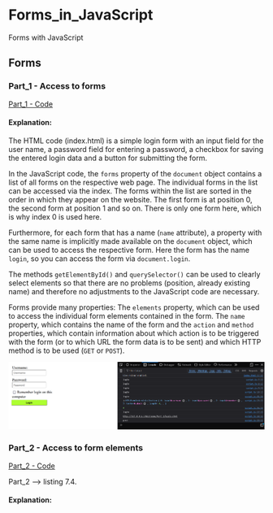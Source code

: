 # Forms_in_JavaScript
 Forms with JavaScript


## Forms

### Part_1 - Access to forms

 [Part_1 - Code](https://github.com/BellaMrx/Forms_in_JavaScript/tree/main/Forms/Part_1)

#### Explanation:
The HTML code (index.html) is a simple login form with an input field for the user name, a password field for entering a password, a checkbox for saving the entered login data and a button for submitting the form.

In the JavaScript code, the `forms` property of the `document` object contains a list of all forms on the respective web page. The individual forms in the list can be accessed via the index. The forms within the list are sorted in the order in which they appear on the website. The first form is at position 0, the second form at position 1 and so on. There is only one form here, which is why index 0 is used here. 

Furthermore, for each form that has a name (`name` attribute), a property with the same name is implicitly made available on the `document` object, which can be used to access the respective form. Here the form has the name `login`, so you can access the form via `document.login`.

The methods `getElementById()` and `querySelector()` can be used to clearly select elements so that there are no problems (position, already existing name) and therefore no adjustments to the JavaScript code are necessary.

Forms provide many properties: The `elements` property, which can be used to access the individual form elements contained in the form. The `name` property, which contains the name of the form and the `action` and `method` properties, which contain information about which action is to be triggered with the form (or to which URL the form data is to be sent) and which HTTP method is to be used (`GET` or `POST`).

 <img src="images/FormsJS_Part_1.png" width="900">


### Part_2 - Access to form elements

 [Part_2 - Code](https://github.com/BellaMrx/Forms_in_JavaScript/tree/main/Forms/Part_2)

 Part_2 --> listing 7.4.

#### Explanation:
